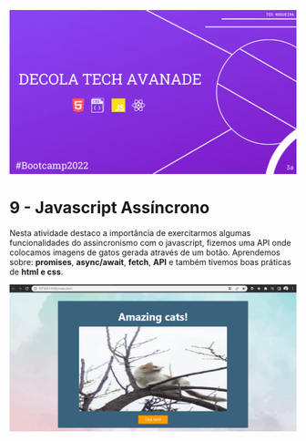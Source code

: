 ![MasterHead](https://github.com/TeoNogueira/Decola-Tech-BootCamp/blob/master/GIFS/DECOLA%20TECH%20AVANADE.gif)

# 9 - Javascript Assíncrono

 Nesta atividade destaco a importância de exercitarmos algumas funcionalidades do assincronismo com o javascript, fizemos uma API onde colocamos imagens de gatos gerada através de um botão. Aprendemos sobre: **promises**, **async/await**, **fetch**, **API** e também tivemos boas práticas de **html e css**.
 
 
 ![MasterAsync](https://github.com/TeoNogueira/Decola-Tech-BootCamp/blob/master/GIFS/cats.gif)
